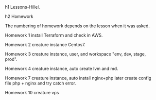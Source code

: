 h1 Lessons-Hillel.

h2 Homework

The numbering of homework depends on the lesson when it was asked.

Homework 1 install Terraform and check in AWS.

Homework 2 creature instance Centos7.

Homework 3 creature instance, user, and workspace "env, dev, stage, prod".

Homework 4 creature instance, auto create lvm and md.


Homework 7 creature instance, auto install nginx+php later create config file php + nginx and try catch error.

Homework 10 creature vps